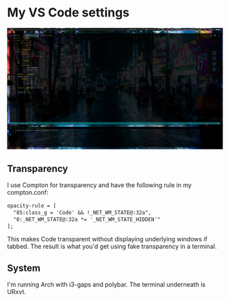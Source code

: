 # My VS Code settings

![screenshot](./screen.png)

## Transparency

I use Compton for transparency and have the following rule in my compton.conf:

```
opacity-rule = [
  "85:class_g = 'Code' && !_NET_WM_STATE@:32a",
  "0:_NET_WM_STATE@:32a *= '_NET_WM_STATE_HIDDEN'"
];
```

This makes Code transparent without displaying underlying windows if tabbed. The
result is what you'd get using fake transparency in a terminal.

## System
I'm running Arch with i3-gaps and polybar. The terminal underneath is URxvt.
